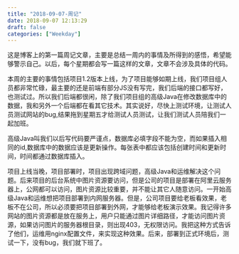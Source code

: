 ```yaml
---
title: "2018-09-07-周记"
date: 2018-09-07 12:13:29
draft: false
categories: ["Weekday"]
---
```


这是博客上的第一篇周记文章，主要是总结一周内的事情及所得到的感悟，希望能够警示自己。以后，每个星期都会写一篇这样的文章，文章不会涉及具体的代码。


本周的主要的事情包括项目1.2版本上线，为了项目能够如期上线，我们项目组人员都非常忙碌，最主要的还是前端有部分JS没有写完，我们后端的接口都写好，也测试过。所以我们后端都很闲，除了我们项目组的高级Java在修改数据库中的数据，我和另外一个后端都在看其它技术。其实说好，尽快上测试环境，让测试人员测试网站的bug,结果拖到星期五才给测试人员测试，让我们测试人员陪我们一起加班。

高级Java叫我们以后写代码要严谨点，数据库必填字段不能为空，而如果插入相同的id,数据库中的数据应该是更新操作。每张表中都应该包括创建时间和更新时间，时间都通过数据库插入。

项目上线当晚，项目部署时，项目出现跨域问题，高级Java和运维解决这个问题。后来项目的后台系统中图片资源要访问，但是公司的项目是部署在阿里云服务器上，公网都可以访问，图片资源比较重要，并不能让其它人随意访问。一开始高级Java和运维想把项目部署到内网服务器。但是，公司项目要给老板看效果，老板不在公司，所以必须要把项目部署到外网，才能够给老板演示效果。我记得许多网站的图片资源都是放在服务上，用户只能通过图片详细路径，才能访问图片资源，如果访问图片的服务器根目录，则出现403，无权限访问。我把这种方式告诉了他们，运维用nginx配置文件，来实现这种效果。后来，部署到正式环境后，测试一下，没有bug，我们就下班了。

